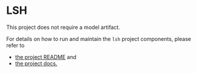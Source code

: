 # LSH

This project does not require a model artifact.

For details on how to run and maintain the `lsh` project components, please refer to
- [the project README](../README.md) and
- [the project docs.](../docs/)
